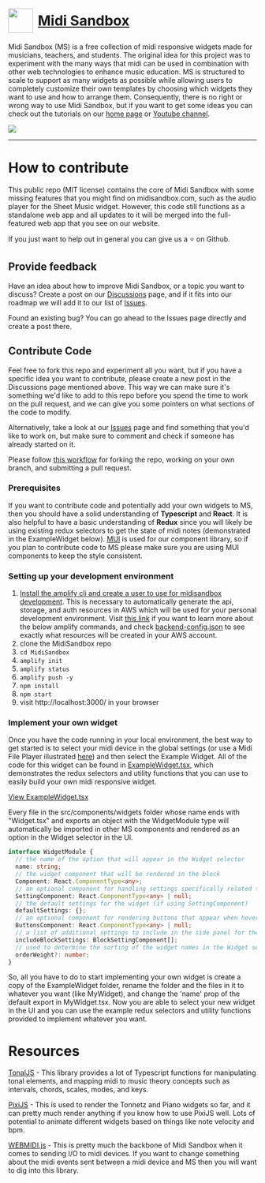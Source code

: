 # [<div style='display: flex; align-items: center;'><img src="https://midisandbox.com/wp-content/uploads/2022/11/ms_logo_500.png" alt="" width="50" style='margin-right: 10px;'/> Midi Sandbox</div>](https://midisandbox.com/)

Midi Sandbox (MS) is a free collection of midi responsive widgets made for musicians, teachers, and students. The original idea for this project was to experiment with the many ways that midi can be used in combination with other web technologies to enhance music education. MS is structured to scale to support as many widgets as possible while allowing users to completely customize their own templates by choosing which widgets they want to use and how to arrange them. Consequently, there is no right or wrong way to use Midi Sandbox, but if you want to get some ideas you can check out the tutorials on our [home page](https://midisandbox.com) or [Youtube channel](https://www.youtube.com/channel/UC_BY6HSKHZgZDdBUypbiXmw/videos).

![](https://midisandbox.com/wp-content/uploads/2022/08/sandbox-setup-1.gif)

<hr>

# How to contribute

This public repo (MIT license) contains the core of Midi Sandbox with some missing features that you might find on midisandbox.com, such as the audio player for the Sheet Music widget. However, this code still functions as a standalone web app and all updates to it will be merged into the full-featured web app that you see on our website.

If you just want to help out in general you can give us a ⭐ on Github.

## Provide feedback

Have an idea about how to improve Midi Sandbox, or a topic you want to discuss? Create a post on our [Discussions](https://github.com/midisandbox/MidiSandbox/discussions) page, and if it fits into our roadmap we will add it to our list of [Issues](https://github.com/midisandbox/MidiSandbox/issues).

Found an existing bug? You can go ahead to the Issues page directly and create a post there.

## Contribute Code

Feel free to fork this repo and experiment all you want, but if you have a specific idea you want to contribute, please create a new post in the Discussions page mentioned above. This way we can make sure it's something we'd like to add to this repo before you spend the time to work on the pull request, and we can give you some pointers on what sections of the code to modify.

Alternatively, take a look at our [Issues](https://github.com/midisandbox/MidiSandbox/issues) page and find something that you'd like to work on, but make sure to comment and check if someone has already started on it.

Please follow [this workflow](https://gist.github.com/Chaser324/ce0505fbed06b947d962) for forking the repo, working on your own branch, and submitting a pull request.

### Prerequisites
If you want to contribute code and potentially add your own widgets to MS, then you should have a solid understanding of **Typescript** and **React**. It is also helpful to have a basic understanding of **Redux** since you will likely be using existing redux selectors to get the state of midi notes (demonstrated in the ExampleWidget below). [MUI](https://mui.com/) is used for our component library, so if you plan to contribute code to MS please make sure you are using MUI components to keep the style consistent.

### Setting up your development environment
1. [Install the amplify cli and create a user to use for midisandbox development](https://docs.amplify.aws/cli/start/install/). This is necessary to automatically generate the api, storage, and auth resources in AWS which will be used for your personal development environment. Visit [this link](https://docs.amplify.aws/cli/start/workflows/) if you want to learn more about the below amplify commands, and check [backend-config.json](https://github.com/midisandbox/MidiSandbox/blob/master/amplify/backend/backend-config.json) to see exactly what resources will be created in your AWS account.
2. clone the MidiSandbox repo 
3. `cd MidiSandbox`
4. `amplify init`
5. `amplify status`
6. `amplify push -y`
7. `npm install`
8. `npm start`
9.  visit http://localhost:3000/ in your browser

### Implement your own widget

Once you have the code running in your local environment, the best way to get started is to select your midi device in the global settings (or use a Midi File Player illustrated [here](https://www.youtube.com/watch?v=vktB_cEJWqw)) and then select the Example Widget. All of the code for this widget can be found in [ExampleWidget.tsx](https://github.com/midisandbox/MidiSandbox/blob/master/src/components/widgets/ExampleWidget/ExampleWidget.tsx), which demonstrates the redux selectors and utility functions that you can use to easily build your own midi responsive widget.

[View ExampleWidget.tsx](https://github.com/midisandbox/MidiSandbox/blob/master/src/components/widgets/ExampleWidget/ExampleWidget.tsx)

Every file in the src/components/widgets folder whose name ends with "Widget.tsx" and exports an object with the WidgetModule type will automatically be imported in other MS components and rendered as an option in the Widget selector in the UI.
```typescript
interface WidgetModule {
  // the name of the option that will appear in the Widget selector
  name: string;
  // the widget component that will be rendered in the block
  Component: React.ComponentType<any>;
  // an optional component for handling settings specifically related to this widget
  SettingComponent: React.ComponentType<any> | null;
  // the default settings for the widget (if using SettingComponent)
  defaultSettings: {};
  // an optional component for rendering buttons that appear when hovering the widget
  ButtonsComponent: React.ComponentType<any> | null;
  // a list of additional settings to include in the side panel for the widget (such as Midi Input)
  includeBlockSettings: BlockSettingComponent[];
  // used to determine the sorting of the widget names in the Widget selector
  orderWeight?: number;
}
```
So, all you have to do to start implementing your own widget is create a copy of the ExampleWidget folder, rename the folder and the files in it to whatever you want (like MyWidget), and change the 'name' prop of the default export in MyWidget.tsx. Now you are able to select your new widget in the UI and you can use the example redux selectors and utility functions provided to implement whatever you want.

# Resources

[TonalJS](https://github.com/tonaljs/tonal) - This library provides a lot of Typescript functions for manipulating tonal elements, and mapping midi to music theory concepts such as intervals, chords, scales, modes, and keys.

[PixiJS](https://reactpixi.org/) - This is used to render the Tonnetz and Piano widgets so far, and it can pretty much render anything if you know how to use PixiJS well. Lots of potential to animate different widgets based on things like note velocity and bpm.

[WEBMIDI.js](https://webmidijs.org/) - This is pretty much the backbone of Midi Sandbox when it comes to sending I/O to midi devices. If you want to change something about the midi events sent between a midi device and MS then you will want to dig into this library.